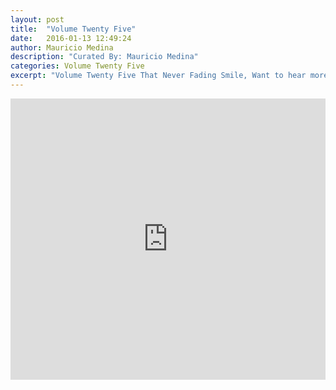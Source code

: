```yaml
---
layout: post
title:  "Volume Twenty Five"
date:   2016-01-13 12:49:24
author: Mauricio Medina
description: "Curated By: Mauricio Medina"
categories: Volume Twenty Five
excerpt: "Volume Twenty Five That Never Fading Smile, Want to hear more great music? Check back every Wednesday"
---
```

<iframe width="100%" height="450" scrolling="no" frameborder="no" src="https://w.soundcloud.com/player/?url=https%3A//api.soundcloud.com/playlists/185171619%3Fsecret_token%3Ds-6QEGV&amp;auto_play=false&amp;hide_related=true&amp;show_comments=false&amp;show_user=true&amp;show_reposts=false&amp;visual=true"></iframe>
